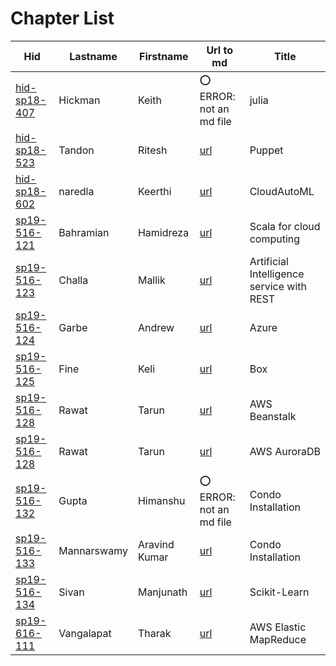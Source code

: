 # Chapter List

| Hid                                                                 | Lastname    | Firstname     | Url to md                                                                                                       | Title                                     |
|---------------------------------------------------------------------|-------------|---------------|-----------------------------------------------------------------------------------------------------------------|-------------------------------------------|
| [hid-sp18-407](https://github.com/cloudmesh-community/hid-sp18-407) | Hickman     | Keith         | :o: ERROR: not an md file                                                                                       | julia                                     |
| [hid-sp18-523](https://github.com/cloudmesh-community/hid-sp18-523) | Tandon      | Ritesh        | [url](https://github.com/cloudmesh-community/book/blob/master/chapters/devops/puppet.md)                        | Puppet                                    |
| [hid-sp18-602](https://github.com/cloudmesh-community/hid-sp18-602) | naredla     | Keerthi       | [url](https://github.com/cloudmesh-community/hid-sp18-602/blob/master/paper/paper.md)                           | CloudAutoML                               |
| [sp19-516-121](https://github.com/cloudmesh-community/sp19-516-121) | Bahramian   | Hamidreza     | [url](https://github.com/cloudmesh-community/sp19-516-121/blob/master/scala.md)                                 | Scala for cloud computing                 |
| [sp19-516-123](https://github.com/cloudmesh-community/sp19-516-123) | Challa      | Mallik        | [url](https://github.com/cloudmesh-community/book/blob/master/chapters/in/ai-rest.md)                           | Artificial Intelligence service with REST |
| [sp19-516-124](https://github.com/cloudmesh-community/sp19-516-124) | Garbe       | Andrew        | [url](https://github.com/cloudmesh-community/book/blob/master/chapters/iaas/azure/azure.md)                     | Azure                                     |
| [sp19-516-125](https://github.com/cloudmesh-community/sp19-516-125) | Fine        | Keli          | [url](https://github.com/cloudmesh-community/book/blob/master/chapters/in/box.md)                               | Box                                       |
| [sp19-516-128](https://github.com/cloudmesh-community/sp19-516-128) | Rawat       | Tarun         | [url](https://github.com/cloudmesh-community/book/blob/master/chapters/in/aws-elasticbeanstalk.md)              | AWS Beanstalk                             |
| [sp19-516-128](https://github.com/cloudmesh-community/sp19-516-128) | Rawat       | Tarun         | [url](https://github.com/cloudmesh-community/book/blob/master/chapters/in/aws-auroradb.md)                      | AWS AuroraDB                              |
| [sp19-516-132](https://github.com/cloudmesh-community/sp19-516-132) | Gupta       | Himanshu      | :o: ERROR: not an md file                                                                                       | Condo Installation                        |
| [sp19-516-133](https://github.com/cloudmesh-community/sp19-516-133) | Mannarswamy | Aravind Kumar | [url](https://github.com/cloudmesh/cloudmesh-conda/blob/master/README.md)                                       | Condo Installation                        |
| [sp19-516-134](https://github.com/cloudmesh-community/sp19-516-134) | Sivan       | Manjunath     | [url](https://github.com/cloudmesh-community/book/blob/master/chapters/prg/python/scikit-learn/scikit-learn.md) | Scikit-Learn                              |
| [sp19-616-111](https://github.com/cloudmesh-community/sp19-616-111) | Vangalapat  | Tharak        | [url](https://github.com/cloudmesh-community/book/blob/master/chapters/mapreduce/amazon-emr-1.md)               | AWS Elastic MapReduce                     |
